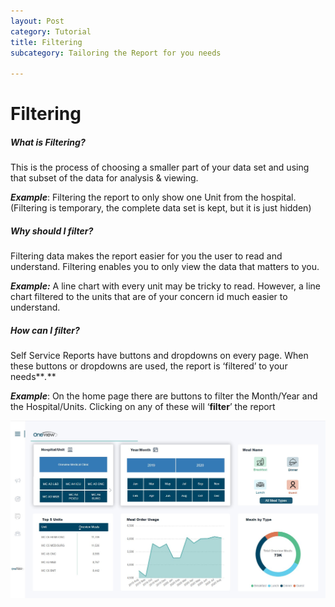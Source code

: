 ```yaml
---
layout: Post
category: Tutorial
title: Filtering
subcategory: Tailoring the Report for you needs

---
```

# Filtering

##### What is Filtering?

This is the process of choosing a smaller part of your data set and using that subset of the data for analysis & viewing.

**_Example_**: Filtering the report to only show one Unit from the hospital. (Filtering is temporary, the complete data set is kept, but it is just hidden)

##### Why should I filter?

Filtering data makes the report easier for you the user to read and understand. Filtering enables you to only view the data that matters to you.

**_Example:_** A line chart with every unit may be tricky to read. However, a line chart filtered to the units that are of your concern id much easier to understand.

##### How can I filter?

Self Service Reports have buttons and dropdowns on every page. When these buttons or dropdowns are used, the report is ‘filtered’ to your needs**_._**

**_Example_**: On the home page there are buttons to filter the Month/Year and the Hospital/Units. Clicking on any of these will ‘**filter**’ the report

![Clicking on any of the buttons on this page will filter the report](/uploads/home_meal.jpg "Example of filters")